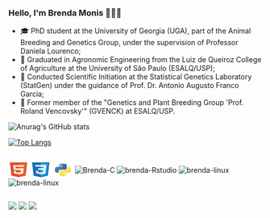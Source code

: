 ### Hello, I'm Brenda Monis 👩🏻‍💻

- 🎓 PhD student at the University of Georgia (UGA), part of the Animal Breeding and Genetics Group, under the supervision of Professor Daniela Lourenco;
- 🌱 Graduated in Agronomic Engineering from the Luiz de Queiroz College of Agriculture at the University of São Paulo (ESALQ/USP);
- 🧬 Conducted Scientific Initiation at the Statistical Genetics Laboratory (StatGen) under the guidance of Prof. Dr. Antonio Augusto Franco Garcia;
- 🌾 Former member of the "Genetics and Plant Breeding Group 'Prof. Roland Vencovsky'" (GVENCK) at ESALQ/USP.

![Anurag's GitHub stats](https://github-readme-stats.vercel.app/api?username=BrendaMonis&show_icons=true&theme=radical)

[![Top Langs](https://github-readme-stats.vercel.app/api/top-langs/?username=BrendaMonis&hide_progress=true&theme=radical)](https://github.com/BrendaMonis/github-readme-stats)

<div style="display: inline_block"><br>
  <img align="center" alt="Brenda-HTML" height="30" width="40" src="https://raw.githubusercontent.com/devicons/devicon/master/icons/html5/html5-original.svg">
  <img align="center" alt="Brenda-CSS" height="30" width="40" src="https://raw.githubusercontent.com/devicons/devicon/master/icons/css3/css3-original.svg">
  <img align="center" alt="Brenda-Python" height="30" width="40" src="https://raw.githubusercontent.com/devicons/devicon/master/icons/python/python-original.svg">
  <img align="center" alt="Brenda-C" height="30" width="40" src="https://cdn.jsdelivr.net/gh/devicons/devicon/icons/c/c-original.svg">
  <img align="center" alt="brenda-Rstudio" height="30" width="40" src="https://cdn.jsdelivr.net/gh/devicons/devicon/icons/rstudio/rstudio-original.svg">
   <img align="center" alt="brenda-linux" height="30" width="40" src="https://cdn.jsdelivr.net/gh/devicons/devicon/icons/linux/linux-original.svg">
   <img align="center" alt="brenda-linux" height="30" width="40" src="https://cdn.jsdelivr.net/gh/devicons/devicon/icons/canva/canva-original.svg">
</div>

 ##
 
<div> 
  <a href="https://instagram.com/bremonis_/" target="_blank"><img src="https://img.shields.io/badge/-Instagram-%23E4405F?style=for-the-badge&logo=instagram&logoColor=white" target="_blank"></a>
  <a href = "mailto:brenda.monis.moreno@usp.br"><img src="https://img.shields.io/badge/-Gmail-%23333?style=for-the-badge&logo=gmail&logoColor=white" target="_blank"></a>
  <a href="https://www.linkedin.com/in/brendamonismoreno" target="_blank"><img src="https://img.shields.io/badge/-LinkedIn-%230077B5?style=for-the-badge&logo=linkedin&logoColor=white" target="_blank"></a> 
  
</div>
